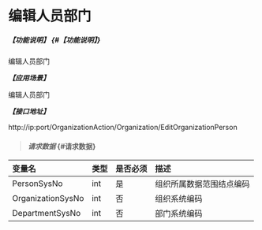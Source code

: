 # 编辑人员部门

##### _【功能说明】_ {#【功能说明】}
编辑人员部门

_**【应用场景】**_

编辑人员部门

_**【接口地址】**_

http://ip:port/OrganizationAction/Organization/EditOrganizationPerson

> #### _请求数据_ {#请求数据}

| 变量名 | 类型 | 是否必须 | 描述 |
| :--- | :--- | :--- | :--- |
| PersonSysNo| int | 是 | 组织所属数据范围结点编码 |
| OrganizationSysNo | int | 否 | 组织系统编码 |
| DepartmentSysNo| int | 否 | 部门系统编码 |





